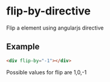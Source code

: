 # flip-by-directive
Flip a element using angularjs directive


## Example
```html
<div flip-by="-1"></div>
```

Possible values for flip are 1,0,-1

